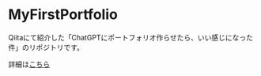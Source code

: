 # MyFirstPortfolio

Qiitaにて紹介した「ChatGPTにポートフォリオ作らせたら、いい感じになった件」のリポジトリです。

詳細は[こちら](https://qiita.com/nashisan/items/468b1d0a5ad00d39e3ba)
